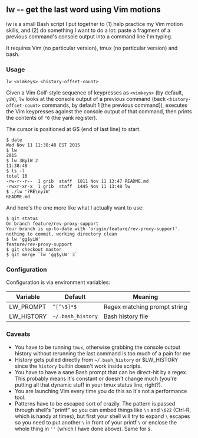 ## lw -- get the last word using Vim motions

lw is a small Bash script I put together to (1) help practice my Vim
motion skills, and (2) do something I want to do a lot: paste a
fragment of a previous command's console output into a command
line I'm typing. 

It requires Vim (no particular version), tmux (no particular
version) and bash. 

### Usage

`lw <vimkeys> <history-offset-count>`

Given a Vim Golf-style sequence of keypresses as `<vimkeys>` (by
default, `yiW`), `lw` looks at the console output of a previous
command (back `<history-offset-count>` commands, by default 1
[the previous command]), executes the Vim keypresses against the
console output of that command, then prints the contents of `"0`
(the yank register).

The cursor is positioned at G$ (end of last line) to start. 

```
$ date
Wed Nov 11 11:38:48 EST 2015
$ lw
2015
$ lw 3ByiW 2
11:38:48
$ ls -l
total 16
-rw-r--r--  1 grib  staff  1811 Nov 11 13:47 README.md
-rwxr-xr-x  1 grib  staff  1445 Nov 11 13:48 lw
$ ./lw '?RE\nyiW'
README.md
```

And here's the one more like what I actually want to use: 

```
$ git status
On branch feature/rev-proxy-support
Your branch is up-to-date with 'origin/feature/rev-proxy-support'.
nothing to commit, working directory clean
$ lw 'gg$yiW'
feature/rev-proxy-support
$ git checkout master
$ git merge `lw 'gg$yiW' 3`
```

### Configuration

Configuration is via environment variables:

| Variable | Default | Meaning |
|----------|---------|---------|
| LW_PROMPT | `^[^\$]*$` | Regex matching prompt string |
| LW_HISTORY | `~/.bash_history` | Bash history file | 


### Caveats 

 * You have to be running `tmux`, otherwise grabbing
   the console output history without rerunning the last command is
   too much of a pain for me
 * History gets pulled directly from `~/.bash_history` or
   $LW_HISTORY since the `history` builtin doesn't work inside
   scripts. 
 * You have to have a sane Bash prompt that can be direct-hit by
   a regex. This probably means it's constant or doesn't change
   much (you're putting all that dynamic stuff in your tmux
   status line, right?).  
 * You are launching Vim every time you do this so it's not a
   performance tool.   
 * Patterns have to be escaped sort of crazily.  The pattern is
   passed through shell's "printf" so you can embed things like
   `\n` and `\022` (Ctrl-R, which is handy at times), but first
   your shell will try to expand `\` escapes so you need to put
   another `\` in front of your printf `\` or enclose the whole
   thing in `''` (which I have done above).  Same for `$`.


